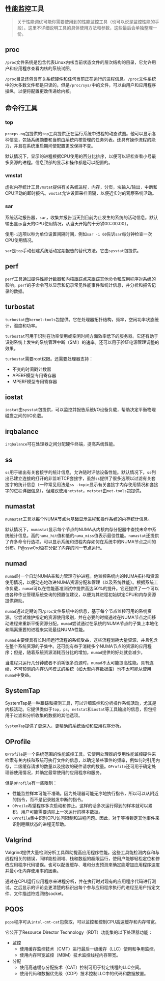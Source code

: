 ##  性能监控工具

> 关于性能调优可能你需要使用到的性能监控工具（也可以说是监控性能的手段）。这里不详细说明工具的具体使用方法和参数，这些最后会单独整理一份。

## proc

`/proc`文件系统是包含代表Linux内核当前状态文件的层次结构的目录，它允许用户和应用程序查看内核的系统试图。

`/proc`目录还包含有关系统硬件和任何当前正在运行的进程信息。`/proc`文件系统中的大多数文件都是只读的，但是`/proc/sys/`中的文件，可以由用户和应用程序操纵，以便将配置更改传递给内核。

## 命令行工具

### top

`procps-ng`包提供的`top`工具提供正在运行系统中进程的动态试图。他可以显示各种信息，包括系统摘要和当前由系统内核管理的任务列表。还具有操作流程的能力，并且在系统重启期间使配置更改保持不变。

默认情况下，显示的进程根据CPU使用的百分比排序，以便可以轻松查看小号最多资源的进程。信息顶部的显示和操作都是可以配置的。

### vmstat

虚拟内存统计工具`vmstat`提供有关系统进程，内存，分页，块输入/输出，中断和CPU活动的即时报告。`vmstat`允许设置采样间隔，以便近实时的观察系统活动。

### sar

系统活动报告器，`sar`，收集并报告当天到目前为止发生的系统的活动信息。默认输出显示当天的CPU使用情况，从当天开始的十分钟00::00:00）。

使用`-i`选项以秒为单位设置间隔时间，例如`sar -i 60`告诉`sar`每分钟检查一次CPU使用情况。

`sar`是`top`手动创建系统活动定期报告的替代方法。它由`sysstat`包提供。

## perf

`perf`工具通过硬件性能计数器和内核跟踪点来跟踪其他命令和应用程序对系统的影响。`perf`的子命令可以显示和记录常见性能事件和统计信息，并分析和报告记录的数据。

## turbostat

`turbostat`由`kernel-tools`包提供。它在处理器拓扑结构，频率，空闲功率状态统计，温度和功率。

`turbostat`可用于识别在功率使用或空闲时间方面效率低下的服务器。它还有助于识别系统上发生的系统管理中断（SMI）的速率。还可以用于验证电源管理调整的效果。

`turbostat`需要root权限。还需要处理器支持：

- 不变的时间戳计数器
- APERF模型专用寄存器
- MPERF模型专用寄存器

## iostat

`iostat`由`sysstat`包提供，可以监控并报告系统I/O设备负载，帮助决定平衡物理磁盘之间的I/O负载。

## irqbalance

`irqbalance`可在处理器之间分配硬件终端，提高系统性能。

## ss

`ss`用于输出有关套接字的统计信息，允许随时评估设备性能。默认情况下，`ss`列出已建立连接的打开的非监听TCP套接字，虽然`ss`提供了很多选项以过滤有关套接字的统计信息（一种常见用法是`ss -tmpie`显示有关套接字内存使用情况和套接字的进程详细信息）。但建议使用`netstat`，`netstat`由`net-tools`包提供。



## numastat

`numastat`工具以每个NUMA节点为基础显示进程和操作系统的内存统计信息。

默认情况下，`numastat`显示每个节点的NUMA从内核内存分配器中查找未命中系统统计信息。高的`numa_hit`值和低的`numa_miss`值表示最佳性能。`numastat`还提供了许多命令行选项。可以显示系统和进程内存如何在系统中的NUMA节点之间的分布。P@ssw0rd否在分配了内存的同一节点运行。

## numad

`numad`时一个自动NUMA亲和力管理守护进程。他监控系统内的NUMA拓扑和资源使用情况，以便动态地改进NUMA资源分配和管理（以及系统性能）。根据系统工作负载，`numad`可以在性能基准测试中提供高达50%的提升。它还提供了一个可以由各种作业管理系统查询的预置位建议，以便为其进程初始绑定CPU和内存资源提供帮助。

`numad`通过定期访问`/proc`文件系统中的信息，基于每个节点监控可用的系统资源。它尝试维护指定的资源使用级别，并在必要的时候通过在NUMA节点之间移动进程来重新平衡资源分配。`numad`尝试通过在系统的NUMA节点的子集上本地化和隔离重要的进程来实现最佳NUMA性能。

`numad`主要使具有长时间运行流程的系统受益，这些流程消耗大量资源，并且包含在整个系统资源的子集中。还可能有益于消耗多个NUMA节点的资源的应用程序；但是，随着系统资源消耗百分比的增加，`numad`提供的好处就会减少。

当进程只运行几分钟或者不消耗很多资源时，`numad`不太可能提高性能。具有连续，不可预测的内存访问模式的系统（如大型内存数据库）也不太可能从使用`numad`中受益。

## SystemTap

SystemTap是一种跟踪和探测工具，可以详细监控和分析操作系统活动，尤其是内核活动。它提供类似于`top`，`ps`，`netstat`和`iostat`等工具输出的信息，但包括用于过滤和分析收集的数据的其他选项。

`SystemTap`提供了更深入，更精确的系统活动和应用程序分析。

## OProfile

`OProfile`是一个系统范围的性能监控工具。它使用处理器的专用性能监控硬件来检索有关内核和系统可执行文件的信息，以确定某些事件的频率，例如何时引用内存，二级缓存请求的数量以及接收的硬件请求的数量。`OProfile`还可用于确定处理器使用情况，并确定最常使用的应用程序和服务。

但是`OProfile`有一些限制：

- 性能监控样本可能不准确。因为处理器可能无序地执行指令，所以可以从附近的指令，而不是记录触发中断的指令。
- `OProile`希望程序多次启动和停止。这样的话多次运行得到的样本就可以累积，用户可能需要清除上一次运行的样本数据。
- `OProfile`集中识别CPU访问限制和进程问题。因此，对于等待锁定其他事件来识别睡眠状态的进程无帮助。

## Valgrind

Valgrind提供大量检测分析工具帮助提高应用程序性能。这些工具能检测内存和与线程相关的错误，同样能检测堆、栈和数组的超限运行，使用户能够轻松定位和修改应用程序代码错误。也可以配置缓存、堆和分支预测来确定能增加应用程序速度并最小化内存使用率的因素。

通过在CPU运行应用程序来进程分析，并在执行时对现有的应用程序代码进行测试。之后显示的评论会更清楚的标识出每个参与应用程序执行的进程至用户指定文件、文件描述符或网络socket。



## PQOS



`pqos`程序可从`intel-cmt-cat`包获取，可以监控和控制CPU高速缓存和内存带宽。

它公开了Resource Director Technology（RDT）功能集的以下处理器功能：

- 监控
  - 使用缓存监控技术（CMT）进行最后一级缓存（LLC）使用和争用监控。
  - 使用内存带宽监控（MBM）技术监控线程内存带宽。
- 分配
  - 使用高速缓存分配技术（CAT）控制可用于特定线程的LLC空间。
  - 使用代码和数据优先级（CDP）技术控制LLC中的代码和数据放置。




